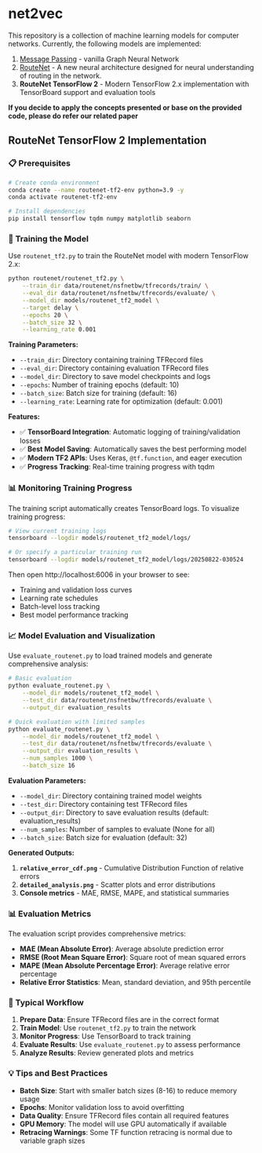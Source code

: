# net2vec

This repository is a collection of machine learning models for computer networks.
Currently, the following models are implemented:

1. [Message Passing](mpnn) - vanilla Graph Neural Network
1. [RouteNet](routenet) - A new neural architecture designed for neural understanding of routing in the network.
1. **RouteNet TensorFlow 2** - Modern TensorFlow 2.x implementation with TensorBoard support and evaluation tools

**If you decide to apply the concepts presented or base on the provided code, please do refer our related paper**

## RouteNet TensorFlow 2 Implementation

### 📋 Prerequisites

```bash
# Create conda environment
conda create --name routenet-tf2-env python=3.9 -y
conda activate routenet-tf2-env

# Install dependencies
pip install tensorflow tqdm numpy matplotlib seaborn
```

### 🚀 Training the Model

Use `routenet_tf2.py` to train the RouteNet model with modern TensorFlow 2.x:

```bash
python routenet/routenet_tf2.py \
    --train_dir data/routenet/nsfnetbw/tfrecords/train/ \
    --eval_dir data/routenet/nsfnetbw/tfrecords/evaluate/ \
    --model_dir models/routenet_tf2_model \
    --target delay \
    --epochs 20 \
    --batch_size 32 \
    --learning_rate 0.001
```

**Training Parameters:**
- `--train_dir`: Directory containing training TFRecord files
- `--eval_dir`: Directory containing evaluation TFRecord files  
- `--model_dir`: Directory to save model checkpoints and logs
- `--epochs`: Number of training epochs (default: 10)
- `--batch_size`: Batch size for training (default: 16)
- `--learning_rate`: Learning rate for optimization (default: 0.001)

**Features:**
- ✅ **TensorBoard Integration**: Automatic logging of training/validation losses
- ✅ **Best Model Saving**: Automatically saves the best performing model
- ✅ **Modern TF2 APIs**: Uses Keras, `@tf.function`, and eager execution
- ✅ **Progress Tracking**: Real-time training progress with tqdm

### 📊 Monitoring Training Progress

The training script automatically creates TensorBoard logs. To visualize training progress:

```bash
# View current training logs
tensorboard --logdir models/routenet_tf2_model/logs/

# Or specify a particular training run
tensorboard --logdir models/routenet_tf2_model/logs/20250822-030524
```

Then open http://localhost:6006 in your browser to see:
- Training and validation loss curves
- Learning rate schedules
- Batch-level loss tracking
- Best model performance tracking

### 📈 Model Evaluation and Visualization

Use `evaluate_routenet.py` to load trained models and generate comprehensive analysis:

```bash
# Basic evaluation
python evaluate_routenet.py \
    --model_dir models/routenet_tf2_model \
    --test_dir data/routenet/nsfnetbw/tfrecords/evaluate \
    --output_dir evaluation_results

# Quick evaluation with limited samples
python evaluate_routenet.py \
    --model_dir models/routenet_tf2_model \
    --test_dir data/routenet/nsfnetbw/tfrecords/evaluate \
    --output_dir evaluation_results \
    --num_samples 1000 \
    --batch_size 16
```

**Evaluation Parameters:**
- `--model_dir`: Directory containing trained model weights
- `--test_dir`: Directory containing test TFRecord files
- `--output_dir`: Directory to save evaluation results (default: evaluation_results)
- `--num_samples`: Number of samples to evaluate (None for all)
- `--batch_size`: Batch size for evaluation (default: 32)

**Generated Outputs:**
1. **`relative_error_cdf.png`** - Cumulative Distribution Function of relative errors
2. **`detailed_analysis.png`** - Scatter plots and error distributions
3. **Console metrics** - MAE, RMSE, MAPE, and statistical summaries

### 📊 Evaluation Metrics

The evaluation script provides comprehensive metrics:

- **MAE (Mean Absolute Error)**: Average absolute prediction error
- **RMSE (Root Mean Square Error)**: Square root of mean squared errors
- **MAPE (Mean Absolute Percentage Error)**: Average relative error percentage
- **Relative Error Statistics**: Mean, standard deviation, and 95th percentile

### 🔄 Typical Workflow

1. **Prepare Data**: Ensure TFRecord files are in the correct format
2. **Train Model**: Use `routenet_tf2.py` to train the network
3. **Monitor Progress**: Use TensorBoard to track training
4. **Evaluate Results**: Use `evaluate_routenet.py` to assess performance
5. **Analyze Results**: Review generated plots and metrics

### 💡 Tips and Best Practices

- **Batch Size**: Start with smaller batch sizes (8-16) to reduce memory usage
- **Epochs**: Monitor validation loss to avoid overfitting
- **Data Quality**: Ensure TFRecord files contain all required features
- **GPU Memory**: The model will use GPU automatically if available
- **Retracing Warnings**: Some TF function retracing is normal due to variable graph sizes

